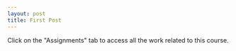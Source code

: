 ```yaml
---
layout: post
title: First Post 
---
```


Click on the "Assignments" tab to access all the work related to this course. 
